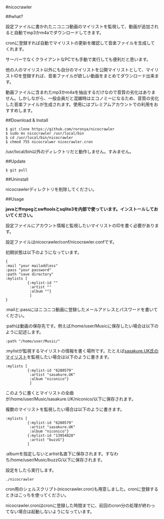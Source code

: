 #nicocrawler

##what?

設定ファイルに書かれたニコニコ動画のマイリストを監視して、動画が追加されると自動でmp3かm4aでダウンロードしてきます。

cronに登録すれば自動でマイリストの更新を確認して音楽ファイルを生成してくれます。

サーバーでなくクライアントなPCでも手動で実行しても便利だと思います。

他の人のマイリスト以外にも自分のマイリストを公開マイリストとして、マイリストIDを登録すれば、音楽ファイルが欲しい動画をまとめてダウンロード出来ます。

動画ファイルに含まれたmp3かm4aを抽出するだけなので音質の劣化はありません。しかしながら、一般会員だと混雑時はエコノミーになるため、音質の劣化した音楽ファイルが生成されます。使用にはプレミアムアカウントでの利用をおすすめします。

##Download & Install

    $ git clone https://github.com/roronya/nicocrawler
	$ sudo mv nicocrawler /usr/local/bin
	$ cd /usr/local/bin/nicocrawler
	$ chmod 755 nicocralwer nicocrawler.cron

/usr/local/bin以外のディレクトリだと動作しません。すみません。

##Update

    $ git pull

##Uninstall

nicocrawlerディレクトリを削除してください。

##Usage

**javaとffmpegとswftoolsとsqlite3を内部で使っています。インストールしておいてください。**

設定ファイルにアカウント情報と監視したいマイリストのIDを書く必要があります。

設定ファイルはnicocrawler/conf/nicocrawler.confです。

初期状態は以下のようになっています。

    {
	:mail "your mailaddless"
	:pass "your password"
	:path "save directory"
    :mylists [
	          {:mylist-id ""
			   :artist ""
			   :album ""}
			   ]
    }

:mailと:passにはニコニコ動画に登録したメールアドレスとパスワードを書いてください。

:pathは動画の保存先です。例えば/home/user/Musicに保存したい場合は以下のように記述します。

    :path "/home/user/Music/"

:mylistが監視するマイリストの情報を書く場所です。たとえば[sasakure.UK氏のマイリスト](http://www.nicovideo.jp/mylist/6280579)を監視したい場合は以下のように書きます。

    :mylists [
              {:mylist-id "6280579"
			   :artist "sasakure.UK"
			   :album "niconico"}
			   ]
			   
このように書くとマイリストの全曲が/home/user/Music/sasakure.UK/niconico/以下に保存されます。

複数のマイリストを監視したい場合は以下のように書きます。

    :mylists [
              {:mylist-id "6280579"
			   :artist "sasakure.UK"
			   :album "niconico"}
			  {:mylist-id "13954828"
			   :artist "buzzG"}
			  ]

:albumを指定しないとartist名直下に保存されます。すなわち/home/user/Music/buzzG/以下に保存されます。

設定をしたら実行します。

    ./nicocrawler

cron用のシェルスクリプト(nicocrawler.cron)も用意しました。cronに登録するときはこっちを使ってください。

nicocrawler.cronはcronに登録した時間までに、前回のcron分の処理が終わってない場合は起動しないようになっています。

